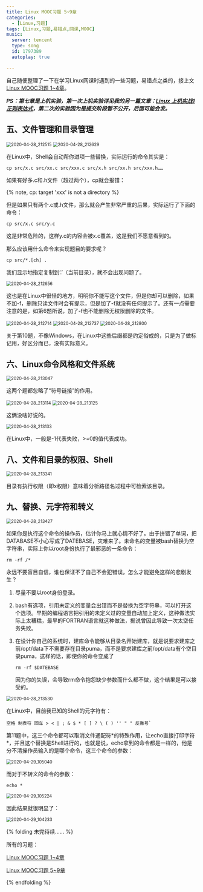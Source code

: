 ```yaml
---
title: Linux MOOC习题 5~9章
categories:
  - [Linux,习题]
tags: [Linux,习题,易错点,网课,MOOC]
music:
  server: tencent
  type: song
  id: 1797389
  autoplay: true

---
```


自己随便整理了一下在学习Linux网课时遇到的一些习题，易错点之类的，接上文[Linux MOOC习题 1~4章](https://666wxy666.github.io/2020/04/28/Linux-MOOC习题-1~4章/)。



<!-- more -->



***PS：第七章是上机实验，第一次上机实验详见我的另一篇文章：[Linux 上机实战1 正则表达式](https://666wxy666.github.io/2020/03/31/Linux-上机实战1-正则表达式/)，第二次的实验因为是提交阶段暂不公开，后面可能会发。***

## 五、文件管理和目录管理

<img src="https://gitee.com/wxy_666/images/raw/master/20200429100515.jpg" alt="2020-04-28_212515" style="zoom:80%;" />

<img src="https://gitee.com/wxy_666/images/raw/master/20200429101043.jpg" alt="2020-04-28_212629" style="zoom:80%;" />

在Linux中，Shell会自动帮你进项一些替换，实际运行的命令其实是：

```shell
cp src/x.c src/xx.c src/xxx.c src/x.h src/xx.h src/xxx.h……
```

如果有好多.c和.h文件（超过两个），cp就会报错：

{% note, cp: target 'xxx' is not a directory %}

但是如果只有两个.c或.h文件，那么就会产生非常严重的后果，实际运行了下面的命令：

```shell
cp src/x.c src/y.c
```

这是非常危险的，这样y.c的内容会被x.c覆盖，这是我们不愿意看到的。

那么应该用什么命令来实现题目的要求呢？

```shell
cp src/*.[ch] .
```

我们显示地指定复制到‘.’（当前目录），就不会出现问题了。

<img src="https://gitee.com/wxy_666/images/raw/master/20200429102232.jpg" alt="2020-04-28_212656" style="zoom:80%;" />

这也是在Linux中很怪的地方，明明你不能写这个文件，但是你却可以删除，如果不加-f，删除只读文件时会有提示，但是加了-f就没有任何提示了。还有一点需要注意的是，如第6题所说，加了-f也不能删除无权限删除的文件。

<img src="https://gitee.com/wxy_666/images/raw/master/20200429102450.jpg" alt="2020-04-28_212714" style="zoom:80%;" />

<img src="https://gitee.com/wxy_666/images/raw/master/20200429102603.jpg" alt="2020-04-28_212737" style="zoom:80%;" />

<img src="https://gitee.com/wxy_666/images/raw/master/20200429102659.jpg" alt="2020-04-28_212800" style="zoom: 80%;" />

关于第10题，不像Windows，在Linux中这些后缀都是约定俗成的，只是为了做标记用，好区分而已，没有实际意义。

## 六、Linux命令风格和文件系统

<img src="https://gitee.com/wxy_666/images/raw/master/20200429102845.jpg" alt="2020-04-28_213047" style="zoom:80%;" />

这两个题都忽略了“符号链接”的作用。

<img src="https://gitee.com/wxy_666/images/raw/master/20200429103011.jpg" alt="2020-04-28_213114" style="zoom:80%;" />

<img src="https://gitee.com/wxy_666/images/raw/master/20200429103030.jpg" alt="2020-04-28_213125" style="zoom:80%;" />

这俩没啥好说的。

<img src="https://gitee.com/wxy_666/images/raw/master/20200429103227.jpg" alt="2020-04-28_213133" style="zoom:80%;" />

在Linux中，一般是-1代表失败，>=0的值代表成功。

## 八、文件和目录的权限、Shell

<img src="https://gitee.com/wxy_666/images/raw/master/20200429103454.jpg" alt="2020-04-28_213341" style="zoom:80%;" />

目录有执行权限（即x权限）意味着分析路径名过程中可检索该目录。

## 九、替换、元字符和转义

<img src="https://gitee.com/wxy_666/images/raw/master/20200429103639.jpg" alt="2020-04-28_213427" style="zoom:80%;" />

如果你是执行这个命令的操作员，估计你马上就心情不好了。由于拼错了单词，把DATABASE不小心写成了DATEBASE，灾难来了。未命名的变量被bash替换为空字符串，实际上你以root身份执行了最邪恶的一条命令：

```shell
rm -rf /*
```


永远不要盲目自信，谁也保证不了自己不会犯错误，怎么才能避免这样的悲剧发生？

1. 尽量不要以root身份登录。

2. bash有选项，引用未定义的变量会出错而不是替换为空字符串，可以打开这个选项。早期的编程语言把引用的未定义过的变量自动加上定义，这种做法实际上太糟糕，最早的FORTRAN语言就这种做法，据说曾因此导致一次太空任务失败。

3. 在设计你自己的系统时，建库命令能够从目录名开始建库，就是说要求建库之前/opt/data下不需要存在目录puma，而不是要求建库之前/opt/data有个空目录puma，这样的话，即使你的命令变成了

   ```shell
   rm -rf $DATEBASE
   ```

   因为你的失误，会导致rm命令抱怨缺少参数而什么都不做，这个结果是可以接受的。

<img src="https://gitee.com/wxy_666/images/raw/master/20200429103652.jpg" alt="2020-04-28_213530" style="zoom:80%;" />

在Linux中，目前我已知的Shell的元字符有：

```shell
空格 制表符 回车 > < | ; & $ * [ ] ? \ ( ) '' " " 反撇号`
```

第11题中，这三个命令都可以取消文件通配符\*的特殊作用，让echo直接打印字符\*，并且这个替换是Shell进行的，也就是说，echo拿到的命令都是一样的，他是分不清操作员输入的是哪个命令，这三个命令的参数：

<img src="https://gitee.com/wxy_666/images/raw/master/20200429105050.jpg" alt="2020-04-29_105040" style="zoom:80%;" />

而对于不转义的命令的参数：

```shell
echo *
```

<img src="https://gitee.com/wxy_666/images/raw/master/20200429105236.jpg" alt="2020-04-29_105224" style="zoom:80%;" />

因此结果就很明显了：

<img src="https://gitee.com/wxy_666/images/raw/master/20200429104247.jpg" alt="2020-04-29_104233" style="zoom:80%;" />



{% folding 未完待续…… %}

所有的习题：

[Linux MOOC习题 1~4章](https://666wxy666.github.io/2020/04/28/Linux-MOOC习题-1~4章/)

[Linux MOOC习题 5~9章](https://666wxy666.github.io/2020/04/29/Linux-MOOC习题-5~9章/)

{% endfolding %}

